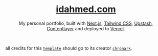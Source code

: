 <div align="center">
    <a href="https://idahmed.com"><h1 align="center">idahmed.com</h1></a>
    
My personal portfolio, built with [Next.js](https://nextjs.org/), [Tailwind CSS](https://tailwindcss.com/), [Upstash](https://upstash.com?ref=chronark.com), [Contentlayer](https://www.contentlayer.dev/) and deployed to [Vercel](https://vercel.com/).

</div>

<br/>

all credits for this [`template`](https://github.com/chronark/chronark.com) should go to its creator [`chronark`](https://github.com/chronark). 
